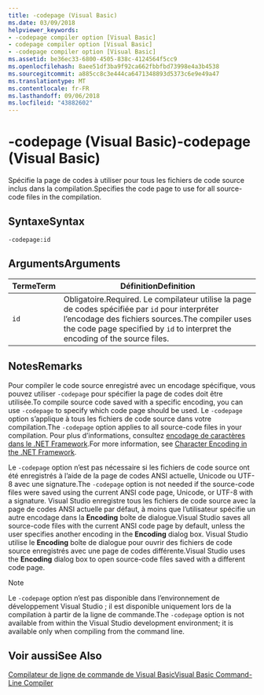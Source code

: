 ```yaml
---
title: -codepage (Visual Basic)
ms.date: 03/09/2018
helpviewer_keywords:
- -codepage compiler option [Visual Basic]
- codepage compiler option [Visual Basic]
- -codepage compiler option [Visual Basic]
ms.assetid: be36ec33-6800-4505-838c-4124564f5cc9
ms.openlocfilehash: 8aee51df3ba9f92ca662fbbfbd73998e4a3b4538
ms.sourcegitcommit: a885cc8c3e444ca6471348893d5373c6e9e49a47
ms.translationtype: MT
ms.contentlocale: fr-FR
ms.lasthandoff: 09/06/2018
ms.locfileid: "43882602"
---
```

# <a name="-codepage-visual-basic"></a><span data-ttu-id="668e6-102">-codepage (Visual Basic)</span><span class="sxs-lookup"><span data-stu-id="668e6-102">-codepage (Visual Basic)</span></span>
<span data-ttu-id="668e6-103">Spécifie la page de codes à utiliser pour tous les fichiers de code source inclus dans la compilation.</span><span class="sxs-lookup"><span data-stu-id="668e6-103">Specifies the code page to use for all source-code files in the compilation.</span></span>  
  
## <a name="syntax"></a><span data-ttu-id="668e6-104">Syntaxe</span><span class="sxs-lookup"><span data-stu-id="668e6-104">Syntax</span></span>  
  
```  
-codepage:id  
```  
  
## <a name="arguments"></a><span data-ttu-id="668e6-105">Arguments</span><span class="sxs-lookup"><span data-stu-id="668e6-105">Arguments</span></span>  
  
|<span data-ttu-id="668e6-106">Terme</span><span class="sxs-lookup"><span data-stu-id="668e6-106">Term</span></span>|<span data-ttu-id="668e6-107">Définition</span><span class="sxs-lookup"><span data-stu-id="668e6-107">Definition</span></span>|  
|---|---|  
|`id`|<span data-ttu-id="668e6-108">Obligatoire.</span><span class="sxs-lookup"><span data-stu-id="668e6-108">Required.</span></span> <span data-ttu-id="668e6-109">Le compilateur utilise la page de codes spécifiée par `id` pour interpréter l’encodage des fichiers sources.</span><span class="sxs-lookup"><span data-stu-id="668e6-109">The compiler uses the code page specified by `id` to interpret the encoding of the source files.</span></span>|  
  
## <a name="remarks"></a><span data-ttu-id="668e6-110">Notes</span><span class="sxs-lookup"><span data-stu-id="668e6-110">Remarks</span></span>  
 <span data-ttu-id="668e6-111">Pour compiler le code source enregistré avec un encodage spécifique, vous pouvez utiliser `-codepage` pour spécifier la page de codes doit être utilisée.</span><span class="sxs-lookup"><span data-stu-id="668e6-111">To compile source code saved with a specific encoding, you can use `-codepage` to specify which code page should be used.</span></span> <span data-ttu-id="668e6-112">Le `-codepage` option s’applique à tous les fichiers de code source dans votre compilation.</span><span class="sxs-lookup"><span data-stu-id="668e6-112">The `-codepage` option applies to all source-code files in your compilation.</span></span> <span data-ttu-id="668e6-113">Pour plus d’informations, consultez [encodage de caractères dans le .NET Framework](https://msdn.microsoft.com/library/bf6d9823-4c2d-48af-b280-919c5af66ae9).</span><span class="sxs-lookup"><span data-stu-id="668e6-113">For more information, see [Character Encoding in the .NET Framework](https://msdn.microsoft.com/library/bf6d9823-4c2d-48af-b280-919c5af66ae9).</span></span>  
  
 <span data-ttu-id="668e6-114">Le `-codepage` option n’est pas nécessaire si les fichiers de code source ont été enregistrés à l’aide de la page de codes ANSI actuelle, Unicode ou UTF-8 avec une signature.</span><span class="sxs-lookup"><span data-stu-id="668e6-114">The `-codepage` option is not needed if the source-code files were saved using the current ANSI code page, Unicode, or UTF-8 with a signature.</span></span> <span data-ttu-id="668e6-115">Visual Studio enregistre tous les fichiers de code source avec la page de codes ANSI actuelle par défaut, à moins que l’utilisateur spécifie un autre encodage dans la **Encoding** boîte de dialogue.</span><span class="sxs-lookup"><span data-stu-id="668e6-115">Visual Studio saves all source-code files with the current ANSI code page by default, unless the user specifies another encoding in the **Encoding** dialog box.</span></span> <span data-ttu-id="668e6-116">Visual Studio utilise le **Encoding** boîte de dialogue pour ouvrir des fichiers de code source enregistrés avec une page de codes différente.</span><span class="sxs-lookup"><span data-stu-id="668e6-116">Visual Studio uses the **Encoding** dialog box to open source-code files saved with a different code page.</span></span>  
  
> [!NOTE]
>  <span data-ttu-id="668e6-117">Le `-codepage` option n’est pas disponible dans l’environnement de développement Visual Studio ; il est disponible uniquement lors de la compilation à partir de la ligne de commande.</span><span class="sxs-lookup"><span data-stu-id="668e6-117">The `-codepage` option is not available from within the Visual Studio development environment; it is available only when compiling from the command line.</span></span>  
  
## <a name="see-also"></a><span data-ttu-id="668e6-118">Voir aussi</span><span class="sxs-lookup"><span data-stu-id="668e6-118">See Also</span></span>  
 [<span data-ttu-id="668e6-119">Compilateur de ligne de commande de Visual Basic</span><span class="sxs-lookup"><span data-stu-id="668e6-119">Visual Basic Command-Line Compiler</span></span>](../../../visual-basic/reference/command-line-compiler/index.md)
